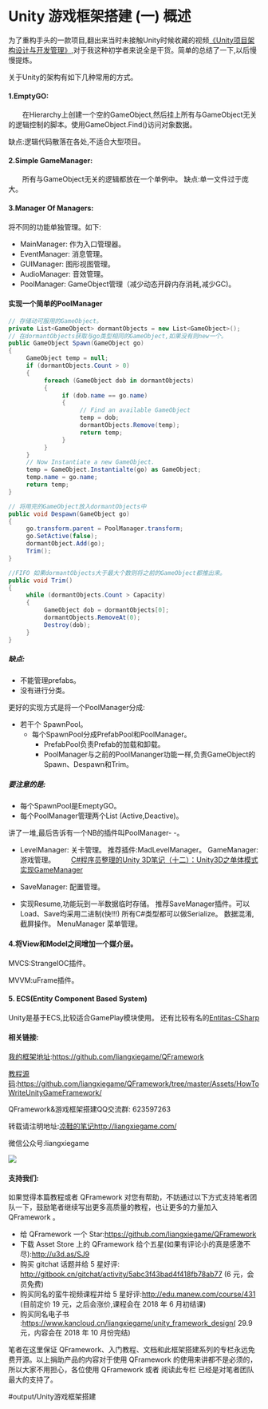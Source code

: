 # Unity 游戏框架搭建 (一) 概述

为了重构手头的一款项目,翻出来当时未接触Unity时候收藏的视频[《Unity项目架构设计与开发管理》](http://v.qq.com/boke/page/d/0/u/d016340mkcu.html),对于我这种初学者来说全是干货。简单的总结了一下,以后慢慢提炼。

关于Unity的架构有如下几种常用的方式。

#### 1.EmptyGO:

  在Hierarchy上创建一个空的GameObject,然后挂上所有与GameObject无关的逻辑控制的脚本。使用GameObject.Find()访问对象数据。

缺点:逻辑代码散落在各处,不适合大型项目。

#### 2.Simple GameManager:

  所有与GameObject无关的逻辑都放在一个单例中。
缺点:单一文件过于庞大。
#### 3.Manager Of Managers:

将不同的功能单独管理。如下:

* MainManager: 作为入口管理器。 
* EventManager: 消息管理。 
* GUIManager: 图形视图管理。 
* AudioManager: 音效管理。 
* PoolManager: GameObject管理（减少动态开辟内存消耗,减少GC)。

#### 实现一个简单的PoolManager<br>


``` csharp
// 存储动可服用的GameObject。
private List<GameObject> dormantObjects = new List<GameObject>();  
// 在dormantObjects获取与go类型相同的GameObject,如果没有则new一个。
public GameObject Spawn(GameObject go)  
{
     GameObject temp = null;
     if (dormantObjects.Count > 0)
     {
          foreach (GameObject dob in dormantObjects)
          {
               if (dob.name == go.name)
               {
                    // Find an available GameObject
                    temp = dob;
                    dormantObjects.Remove(temp);
                    return temp;
               }
          }
     }
     // Now Instantiate a new GameObject.
     temp = GameObject.Instantialte(go) as GameObject;
     temp.name = go.name;
     return temp;
}

// 将用完的GameObject放入dormantObjects中
public void Despawn(GameObject go)  
{
     go.transform.parent = PoolManager.transform;
     go.SetActive(false);
     dormantObject.Add(go);
     Trim();
}

//FIFO 如果dormantObjects大于最大个数则将之前的GameObject都推出来。
public void Trim()  
{
     while (dormantObjects.Count > Capacity)
     {
          GameObject dob = dormantObjects[0];
          dormantObjects.RemoveAt(0);
          Destroy(dob);
     }
}
```

##### 缺点:
* 不能管理prefabs。
* 没有进行分类。

更好的实现方式是将一个PoolManager分成:

* 若干个 SpawnPool。
  * 每个SpawnPool分成PrefabPool和PoolManager。
    * PrefabPool负责Prefab的加载和卸载。
    * PoolManager与之前的PoolMananger功能一样,负责GameObject的Spawn、Despawn和Trim。

##### 要注意的是:
* 每个SpawnPool是EmeptyGO。
* 每个PoolManager管理两个List (Active,Deactive)。

讲了一堆,最后告诉有一个NB的插件叫PoolManager- -。

* LevelManager: 关卡管理。
  推荐插件:MadLevelManager。
  GameManager: 游戏管理。
    [C#程序员整理的Unity 3D笔记（十二）：Unity3D之单体模式实现GameManager](http://www.tuicool.com/articles/u6NN7v)

* SaveManager: 配置管理。

* 实现Resume,功能玩到一半数据临时存储。
    推荐SaveManager插件。可以Load、Save均采用二进制(快!!!)
    所有C#类型都可以做Serialize。
    数据混淆,截屏操作。
    	MenuManager 菜单管理。

#### 4.将View和Model之间增加一个媒介层。

MVCS:StrangeIOC插件。

MVVM:uFrame插件。

#### 5. ECS(Entity Component Based  System)

Unity是基于ECS,比较适合GamePlay模块使用。
还有比较有名的[Entitas-CSharp](https://github.com/sschmid/Entitas-CSharp)

#### 相关链接:

[我的框架地址](https://github.com/liangxiegame/QFramework):https://github.com/liangxiegame/QFramework

[教程源码](https://github.com/liangxiegame/QFramework/tree/master/Assets/HowToWriteUnityGameFramework):https://github.com/liangxiegame/QFramework/tree/master/Assets/HowToWriteUnityGameFramework/

QFramework&游戏框架搭建QQ交流群: 623597263

转载请注明地址:[凉鞋的笔记](http://liangxiegame.com/)http://liangxiegame.com/

微信公众号:liangxiegame

![](http://liangxiegame.com/content/images/2017/06/qrcode_for_gh_32f0f3669ac8_430.jpg)

#### 支持我们:

如果觉得本篇教程或者 QFramework 对您有帮助，不妨通过以下方式支持笔者团队一下，鼓励笔者继续写出更多高质量的教程，也让更多的力量加入 QFramework 。

* 给 QFramework 一个 Star:https://github.com/liangxiegame/QFramework
* 下载 Asset Store 上的 QFramework 给个五星(如果有评论小的真是感激不尽):http://u3d.as/SJ9
* 购买 gitchat 话题并给 5 星好评: http://gitbook.cn/gitchat/activity/5abc3f43bad4f418fb78ab77 (6 元，会员免费)
* 购买同名的蛮牛视频课程并给 5 星好评:http://edu.manew.com/course/431 (目前定价 19 元，之后会涨价,课程会在 2018 年 6 月初结课)
* 购买同名电子书 :https://www.kancloud.cn/liangxiegame/unity_framework_design( 29.9 元，内容会在 2018 年 10 月份完结)

笔者在这里保证 QFramework、入门教程、文档和此框架搭建系列的专栏永远免费开源。以上捐助产品的内容对于使用 QFramework 的使用来讲都不是必须的，所以大家不用担心，各位使用 QFramework 或者 阅读此专栏 已经是对笔者团队最大的支持了。

#output/Unity游戏框架搭建